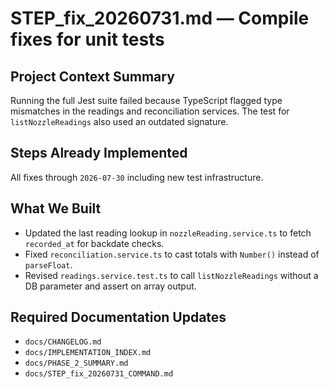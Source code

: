 # STEP_fix_20260731.md — Compile fixes for unit tests

## Project Context Summary
Running the full Jest suite failed because TypeScript flagged type mismatches in the readings and reconciliation services. The test for `listNozzleReadings` also used an outdated signature.

## Steps Already Implemented
All fixes through `2026-07-30` including new test infrastructure.

## What We Built
- Updated the last reading lookup in `nozzleReading.service.ts` to fetch `recorded_at` for backdate checks.
- Fixed `reconciliation.service.ts` to cast totals with `Number()` instead of `parseFloat`.
- Revised `readings.service.test.ts` to call `listNozzleReadings` without a DB parameter and assert on array output.

## Required Documentation Updates
- `docs/CHANGELOG.md`
- `docs/IMPLEMENTATION_INDEX.md`
- `docs/PHASE_2_SUMMARY.md`
- `docs/STEP_fix_20260731_COMMAND.md`
